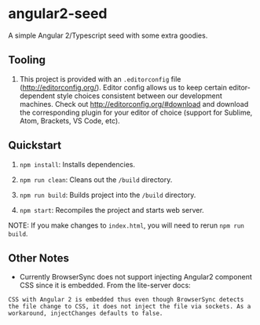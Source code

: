 # angular2-seed
A simple Angular 2/Typescript seed with some extra goodies.

## Tooling

1. This project is provided with an `.editorconfig` file (http://editorconfig.org/). Editor config allows us to keep certain editor-dependent style choices consistent between our development machines. Check out http://editorconfig.org/#download and download the corresponding plugin for your editor of choice (support for Sublime, Atom, Brackets, VS Code, etc).

## Quickstart

1. `npm install`: Installs dependencies.

1. `npm run clean`: Cleans out the `/build` directory.

1. `npm run build`: Builds project into the `/build` directory.

1. `npm start`: Recompiles the project and starts web server.

NOTE: If you make changes to `index.html`, you will need to rerun `npm run build`.

## Other Notes

- Currently BrowserSync does not support injecting Angular2 component CSS since it is embedded. From the lite-server docs:

```
CSS with Angular 2 is embedded thus even though BrowserSync detects the file change to CSS, it does not inject the file via sockets. As a workaround, injectChanges defaults to false.
```
